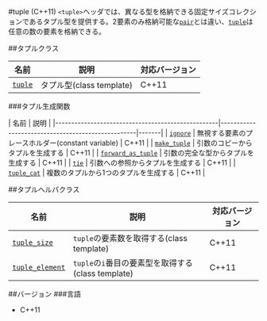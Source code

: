 #tuple (C++11)
`<tuple>`ヘッダでは、異なる型を格納できる固定サイズコレクションであるタプル型を提供する。2要素のみ格納可能な[`pair`](/reference/utility/pair.md)とは違い、[`tuple`](./tuple/tuple.md)は任意の数の要素を格納できる。

##タプルクラス

| 名前 | 説明 | 対応バージョン |
|-----------------------------|--------------------------|-------|
| [`tuple`](./tuple/tuple.md) | タプル型(class template) | C++11 |


###タプル生成関数

| 名前 | 説明 |
|---------------------------------------------------|---------------------------------------------------|-------|
| [`ignore`](./tuple/ignore.md)                     | 無視する要素のプレースホルダー(constant variable) | C++11 |
| [`make_tuple`](./tuple/make_tuple.md)             | 引数のコピーからタプルを生成する | C++11 |
| [`forward_as_tuple`](./tuple/forward_as_tuple.md) | 引数の完全な型からタプルを生成する | C++11 |
| [`tie`](./tuple/tie.md)                           | 引数への参照からタプルを生成する | C++11 |
| [`tuple_cat`](./tuple/tuple_cat.md)               | 複数のタプルから1つのタプルを生成する | C++11 |


##タプルヘルパクラス

| 名前 | 説明 | 対応バージョン |
|---------------------------------------------|----------------------------------------------------|-------|
| [`tuple_size`](./tuple/tuple_size.md)       | `tuple`の要素数を取得する(class template)          | C++11 |
| [`tuple_element`](./tuple/tuple_element.md) | `tuple`の`i`番目の要素型を取得する(class template) | C++11 |


##バージョン
###言語
- C++11

